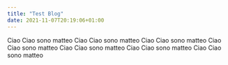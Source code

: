 ```yaml
---
title: "Test Blog"
date: 2021-11-07T20:19:06+01:00
---
```


Ciao Ciao sono matteo 
Ciao Ciao sono matteo
Ciao Ciao sono matteo
Ciao Ciao sono matteo
Ciao Ciao sono matteo
Ciao Ciao sono matteo
Ciao Ciao sono matteo
